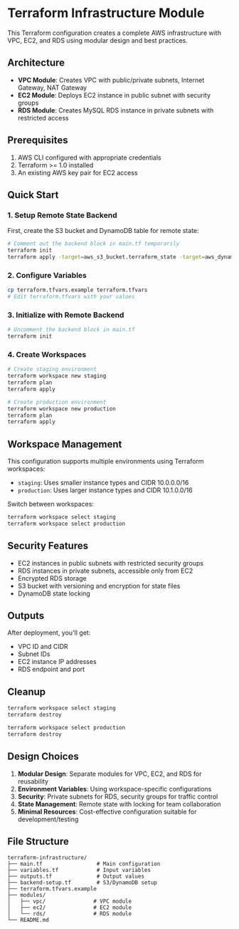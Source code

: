 # Terraform Infrastructure Module

This Terraform configuration creates a complete AWS infrastructure with VPC, EC2, and RDS using modular design and best practices.

## Architecture

- **VPC Module**: Creates VPC with public/private subnets, Internet Gateway, NAT Gateway
- **EC2 Module**: Deploys EC2 instance in public subnet with security groups
- **RDS Module**: Creates MySQL RDS instance in private subnets with restricted access

## Prerequisites

1. AWS CLI configured with appropriate credentials
2. Terraform >= 1.0 installed
3. An existing AWS key pair for EC2 access

## Quick Start

### 1. Setup Remote State Backend

First, create the S3 bucket and DynamoDB table for remote state:

```bash
# Comment out the backend block in main.tf temporarily
terraform init
terraform apply -target=aws_s3_bucket.terraform_state -target=aws_dynamodb_table.terraform_state_lock
```

### 2. Configure Variables

```bash
cp terraform.tfvars.example terraform.tfvars
# Edit terraform.tfvars with your values
```

### 3. Initialize with Remote Backend

```bash
# Uncomment the backend block in main.tf
terraform init
```

### 4. Create Workspaces

```bash
# Create staging environment
terraform workspace new staging
terraform plan
terraform apply

# Create production environment
terraform workspace new production
terraform plan
terraform apply
```

## Workspace Management

This configuration supports multiple environments using Terraform workspaces:

- `staging`: Uses smaller instance types and CIDR 10.0.0.0/16
- `production`: Uses larger instance types and CIDR 10.1.0.0/16

Switch between workspaces:
```bash
terraform workspace select staging
terraform workspace select production
```

## Security Features

- EC2 instances in public subnets with restricted security groups
- RDS instances in private subnets, accessible only from EC2
- Encrypted RDS storage
- S3 bucket with versioning and encryption for state files
- DynamoDB state locking

## Outputs

After deployment, you'll get:
- VPC ID and CIDR
- Subnet IDs
- EC2 instance IP addresses
- RDS endpoint and port

## Cleanup

```bash
terraform workspace select staging
terraform destroy

terraform workspace select production
terraform destroy
```

## Design Choices

1. **Modular Design**: Separate modules for VPC, EC2, and RDS for reusability
2. **Environment Variables**: Using workspace-specific configurations
3. **Security**: Private subnets for RDS, security groups for traffic control
4. **State Management**: Remote state with locking for team collaboration
5. **Minimal Resources**: Cost-effective configuration suitable for development/testing

## File Structure

```
terraform-infrastructure/
├── main.tf                 # Main configuration
├── variables.tf            # Input variables
├── outputs.tf              # Output values
├── backend-setup.tf        # S3/DynamoDB setup
├── terraform.tfvars.example
├── modules/
│   ├── vpc/               # VPC module
│   ├── ec2/               # EC2 module
│   └── rds/               # RDS module
└── README.md
```